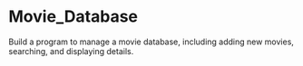 # Movie_Database
Build a program to manage a movie database, including adding new movies, searching, and displaying details.
